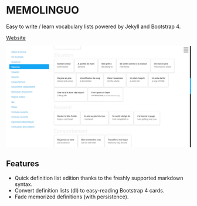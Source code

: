 # MEMOLINGUO

Easy to write / learn vocabulary lists powered by Jekyll and Bootstrap 4.

[Website](https://chrisbo246.github.io/memolinguo/)

![MEMOLINGUO](screenshot.jpg)

## Features

- Quick definition list edition thanks to the freshly supported markdown syntax.
- Convert definition lists (dl) to easy-reading Bootstrap 4 cards.
- Fade memorized definitions (with persistence).
